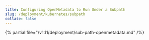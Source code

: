 ```yaml
---
title: Configuring OpenMetadata to Run Under a Subpath
slug: /deployment/kubernetes/subpath
collate: false
---
```


{% partial file="/v1.11/deployment/sub-path-openmetadata.md" /%}
